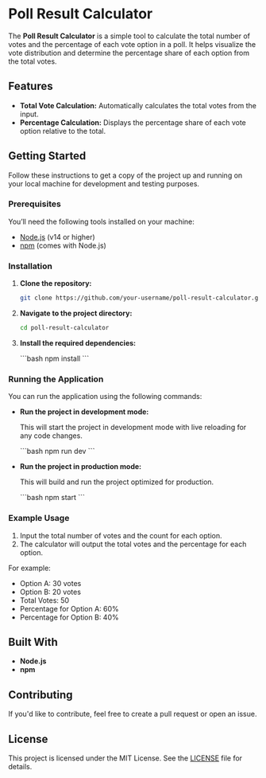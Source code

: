 
# Poll Result Calculator

The **Poll Result Calculator** is a simple tool to calculate the total number of votes and the percentage of each vote option in a poll. It helps visualize the vote distribution and determine the percentage share of each option from the total votes.

## Features

- **Total Vote Calculation:** Automatically calculates the total votes from the input.
- **Percentage Calculation:** Displays the percentage share of each vote option relative to the total.
  
## Getting Started

Follow these instructions to get a copy of the project up and running on your local machine for development and testing purposes.

### Prerequisites

You’ll need the following tools installed on your machine:

- [Node.js](https://nodejs.org/) (v14 or higher)
- [npm](https://www.npmjs.com/get-npm) (comes with Node.js)

### Installation

1. **Clone the repository:**

   ```bash
   git clone https://github.com/your-username/poll-result-calculator.git
   ```

2. **Navigate to the project directory:**

   ```bash
   cd poll-result-calculator
   ```

3. **Install the required dependencies:**

   \`\`\`bash
   npm install
   \`\`\`

### Running the Application

You can run the application using the following commands:

- **Run the project in development mode:**

   This will start the project in development mode with live reloading for any code changes.

   \`\`\`bash
   npm run dev
   \`\`\`

- **Run the project in production mode:**

   This will build and run the project optimized for production.

   \`\`\`bash
   npm start
   \`\`\`

### Example Usage

1. Input the total number of votes and the count for each option.
2. The calculator will output the total votes and the percentage for each option.

For example:

- Option A: 30 votes
- Option B: 20 votes
- Total Votes: 50
- Percentage for Option A: 60%
- Percentage for Option B: 40%

## Built With

- **Node.js**
- **npm**

## Contributing

If you'd like to contribute, feel free to create a pull request or open an issue.

## License

This project is licensed under the MIT License. See the [LICENSE](LICENSE) file for details.
